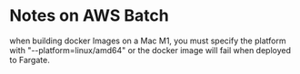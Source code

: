 # Notes on AWS Batch

when building docker Images on a Mac M1, you must specify the platform with "--platform=linux/amd64" or the docker image
will fail when deployed to Fargate.